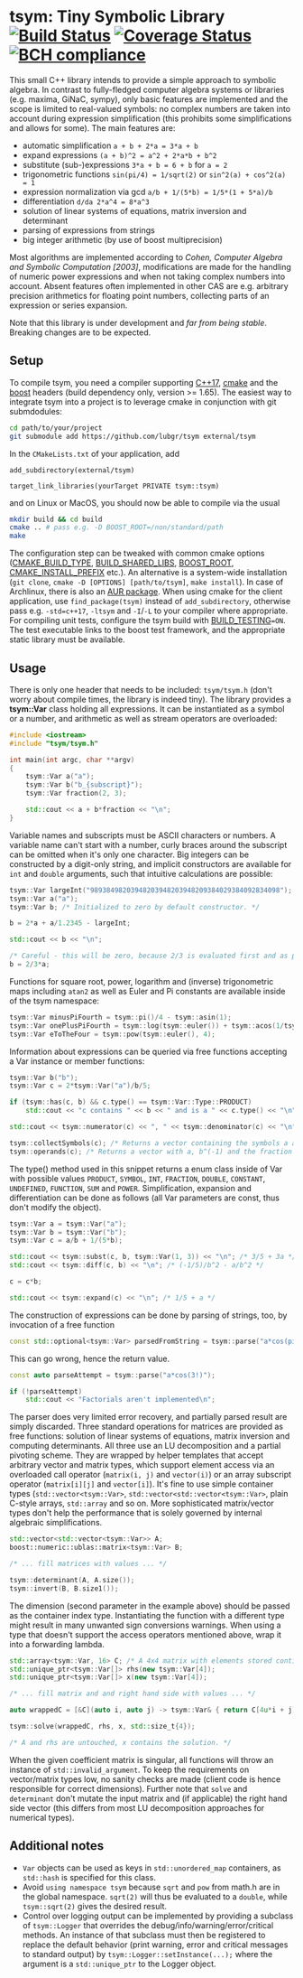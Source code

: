 
# tsym: Tiny Symbolic Library [![Build Status](https://travis-ci.org/lubgr/tsym.svg?branch=develop)](https://travis-ci.org/lubgr/tsym) [![Coverage Status](https://coveralls.io/repos/github/lubgr/tsym/badge.svg?branch=develop)](https://coveralls.io/github/lubgr/tsym?branch=develop) [![BCH compliance](https://bettercodehub.com/edge/badge/lubgr/tsym?branch=develop)](https://bettercodehub.com/results/lubgr/tsym)

This small C++ library intends to provide a simple approach to symbolic algebra. In contrast to
fully-fledged computer algebra systems or libraries (e.g. maxima, GiNaC, sympy), only basic features
are implemented and the scope is limited to real-valued symbols: no complex numbers are taken into
account during expression simplification (this prohibits some simplifications and allows for some).
The main features are:

* automatic simplification `a + b + 2*a = 3*a + b`
* expand expressions `(a + b)^2 = a^2 + 2*a*b + b^2`
* substitute (sub-)expressions `3*a + b = 6 + b` for `a = 2`
* trigonometric functions `sin(pi/4) = 1/sqrt(2)` or `sin^2(a) + cos^2(a) = 1`
* expression normalization via gcd `a/b + 1/(5*b) = 1/5*(1 + 5*a)/b`
* differentiation `d/da 2*a^4 = 8*a^3`
* solution of linear systems of equations, matrix inversion and determinant
* parsing of expressions from strings
* big integer arithmetic (by use of boost multiprecision)

Most algorithms are implemented according to _Cohen, Computer Algebra and Symbolic Computation
[2003]_, modifications are made for the handling of numeric power expressions and when not taking
complex numbers into account. Absent features often implemented in other CAS are e.g. arbitrary
precision arithmetics for floating point numbers, collecting parts of an expression or series
expansion.

Note that this library is under development and _far from being stable_. Breaking changes are to be
expected.

Setup
-----
To compile tsym, you need a compiler supporting
[C++17](https://en.cppreference.com/w/cpp/compiler_support#cpp17), [cmake](https://cmake.org) and
the [boost](https://boost.org) headers (build dependency only, version >= 1.65). The easiest way to
integrate tsym into a project is to leverage cmake in conjunction with git submdodules:
```bash
cd path/to/your/project
git submodule add https://github.com/lubgr/tsym external/tsym
```
In the `CMakeLists.txt` of your application, add
```
add_subdirectory(external/tsym)

target_link_libraries(yourTarget PRIVATE tsym::tsym)
```
and on Linux or MacOS, you should now be able to compile via the usual
```bash
mkdir build && cd build
cmake .. # pass e.g. -D BOOST_ROOT=/non/standard/path
make
```
The configuration step can be tweaked with common cmake options
([CMAKE_BUILD_TYPE](https://cmake.org/cmake/help/latest/variable/CMAKE_BUILD_TYPE.html),
[BUILD_SHARED_LIBS](https://cmake.org/cmake/help/latest/variable/BUILD_SHARED_LIBS.html),
[BOOST_ROOT](https://cmake.org/cmake/help/latest/module/FindBoost.html),
[CMAKE_INSTALL_PREFIX](https://cmake.org/cmake/help/latest/variable/CMAKE_INSTALL_PREFIX.html)
etc.). An alternative is a system-wide installation (`git clone`, `cmake -D [OPTIONS]
[path/to/tsym]`, `make install`). In case of Archlinux, there is also an [AUR
package](https://aur.archlinux.org/packages/tsym-git). When using cmake for the client application,
use `find_package(tsym)` instead of `add_subdirectory`, otherwise pass e.g. `-std=c++17`, `-ltsym`
and `-I`/`-L` to your compiler where appropriate. For compiling unit tests, configure the tsym build
with [BUILD_TESTING](https://cmake.org/cmake/help/latest/module/CTest.html)`=ON`. The test
executable links to the boost test framework, and the appropriate static library must be available.

Usage
-----
There is only one header that needs to be included: `tsym/tsym.h` (don't worry about compile times,
the library is indeed tiny). The library provides a **tsym::Var** class holding all expressions. It
can be instantiated as a symbol or a number, and arithmetic as well as stream operators are
overloaded:
```c++
#include <iostream>
#include "tsym/tsym.h"

int main(int argc, char **argv)
{
    tsym::Var a("a");
    tsym::Var b("b_{subscript}");
    tsym::Var fraction(2, 3);

    std::cout << a + b*fraction << "\n";
}
```
Variable names and subscripts must be ASCII characters or numbers. A variable name can't start with
a number, curly braces around the subscript can be omitted when it's only one character. Big
integers can be constructed by a digit-only string, and implicit constructors are available for
`int` and `double` arguments, such that intuitive calculations are possible:
```c++
tsym::Var largeInt("98938498203948203948203948209384029384092834098");
tsym::Var a("a");
tsym::Var b; /* Initialized to zero by default constructor. */

b = 2*a + a/1.2345 - largeInt;

std::cout << b << "\n";

/* Careful - this will be zero, because 2/3 is evaluated first and as plain integral type: */
b = 2/3*a;
```
Functions for square root, power, logarithm and (inverse) trigonometric maps including `atan2` as
well as Euler and Pi constants are available inside of the tsym namespace:
```c++
tsym::Var minusPiFourth = tsym::pi()/4 - tsym::asin(1);
tsym::Var onePlusPiFourth = tsym::log(tsym::euler()) + tsym::acos(1/tsym::sqrt(2));
tsym::Var eToTheFour = tsym::pow(tsym::euler(), 4);
```
Information about expressions can be queried via free functions accepting a Var instance or member
functions:
```c++
tsym::Var b("b");
tsym::Var c = 2*tsym::Var("a")/b/5;

if (tsym::has(c, b) && c.type() == tsym::Var::Type::PRODUCT)
    std::cout << "c contains " << b << " and is a " << c.type() << "\n";

std::cout << tsym::numerator(c) << ", " << tsym::denominator(c) << "\n"; /* 2*a, 5*b */

tsym::collectSymbols(c); /* Returns a vector containing the symbols a and b. */
tsym::operands(c); /* Returns a vector with a, b^(-1) and the fraction 2/5. */
```
The type() method used in this snippet returns a enum class inside of Var with possible values
`PRODUCT`, `SYMBOL`, `INT`, `FRACTION`, `DOUBLE`, `CONSTANT`, `UNDEFINED`, `FUNCTION`, `SUM` and
`POWER`. Simplification, expansion and differentiation can be done as follows (all Var parameters
are const, thus don't modify the object).
```c++
tsym::Var a = tsym::Var("a");
tsym::Var b = tsym::Var("b");
tsym::Var c = a/b + 1/(5*b);

std::cout << tsym::subst(c, b, tsym::Var(1, 3)) << "\n"; /* 3/5 + 3a */
std::cout << tsym::diff(c, b) << "\n"; /* (-1/5)/b^2 - a/b^2 */

c = c*b;

std::cout << tsym::expand(c) << "\n"; /* 1/5 + a */
```
The construction of expressions can be done by parsing of strings, too, by invocation of a free
function
```c++
const std::optional<tsym::Var> parsedFromString = tsym::parse("a*cos(pi/5) + sqrt(3)*log(euler)");
```
This can go wrong, hence the return value.
```c++
const auto parseAttempt = tsym::parse("a*cos(3!)");

if (!parseAttempt)
    std::cout << "Factorials aren't implemented\n";
```
The parser does very limited error recovery, and partially parsed result are simply discarded. Three
standard operations for matrices are provided as free functions: solution of linear systems of
equations, matrix inversion and computing determinants. All three use an LU decomposition and a
partial pivoting scheme. They are wrapped by helper templates that accept arbitrary vector and
matrix types, which support element access via an overloaded call operator (`matrix(i, j)` and
`vector(i)`) or an array subscript operator (`matrix[i][j]` and `vector[i]`). It's fine to use
simple container types (`std::vector<tsym::Var>`, `std::vector<std::vector<tsym::Var>`, plain
C-style arrays, `std::array` and so on. More sophisticated matrix/vector types don't help the
performance that is solely governed by internal algebraic simplifications.
```c++
std::vector<std::vector<tsym::Var>> A;
boost::numeric::ublas::matrix<tsym::Var> B;

/* ... fill matrices with values ... */

tsym::determinant(A, A.size());
tsym::invert(B, B.size1());
```
The dimension (second parameter in the example above) should be passed as the container index type.
Instantiating the function with a different type might result in many unwanted sign conversions
warnings. When using a type that doesn't support the access operators mentioned above, wrap it into
a forwarding lambda.
```c++
std::array<tsym::Var, 16> C; /* A 4x4 matrix with elements stored contingously. */
std::unique_ptr<tsym::Var[]> rhs(new tsym::Var[4]);
std::unique_ptr<tsym::Var[]> x(new tsym::Var[4]);

/* ... fill matrix and and right hand side with values ... */

auto wrappedC = [&C](auto i, auto j) -> tsym::Var& { return C[4u*i + j]; };

tsym::solve(wrappedC, rhs, x, std::size_t{4});

/* A and rhs are untouched, x contains the solution. */
```
When the given coefficient matrix is singular, all functions will throw an instance of
`std::invalid_argument`. To keep the requirements on vector/matrix types low, no sanity checks are
made (client code is hence responsible for correct dimensions). Further note that `solve` and
`determinant` don't mutate the input matrix and (if applicable) the right hand side vector (this
differs from most LU decomposition approaches for numerical types).

Additional notes
----------------
* `Var` objects can be used as keys in `std::unordered_map` containers, as `std::hash` is specified
  for this class.
* Avoid `using namespace tsym` because `sqrt` and `pow` from math.h are in the global namespace.
  `sqrt(2)` will thus be evaluated to a `double`, while `tsym::sqrt(2)` gives the desired result.
* Control over logging output can be implemented by providing a subclass of `tsym::Logger` that
  overrides the debug/info/warning/error/critical methods. An instance of that subclass must then be
  registered to replace the default behavior (print warning, error and critical messages to standard
  output) by `tsym::Logger::setInstance(...);` where the argument is a `std::unique_ptr` to the
  Logger object.
